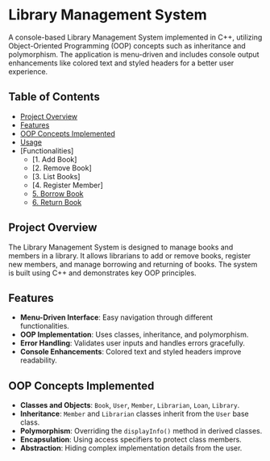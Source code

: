 # Library Management System

A console-based Library Management System implemented in C++, utilizing Object-Oriented Programming (OOP) concepts such as inheritance and polymorphism. The application is menu-driven and includes console output enhancements like colored text and styled headers for a better user experience.

## Table of Contents

- [Project Overview](#project-overview)
- [Features](#features)
- [OOP Concepts Implemented](#oop-concepts-implemented)
- [Usage](#usage)
- [Functionalities]
  - [1. Add Book]
  - [2. Remove Book]
  - [3. List Books]
  - [4. Register Member]
  - [5. Borrow Book](#5-borrow-book)
  - [6. Return Book](#6-return-book)

## Project Overview

The Library Management System is designed to manage books and members in a library. It allows librarians to add or remove books, register new members, and manage borrowing and returning of books. The system is built using C++ and demonstrates key OOP principles.

## Features

- **Menu-Driven Interface**: Easy navigation through different functionalities.
- **OOP Implementation**: Uses classes, inheritance, and polymorphism.
- **Error Handling**: Validates user inputs and handles errors gracefully.
- **Console Enhancements**: Colored text and styled headers improve readability.

## OOP Concepts Implemented

- **Classes and Objects**: `Book`, `User`, `Member`, `Librarian`, `Loan`, `Library`.
- **Inheritance**: `Member` and `Librarian` classes inherit from the `User` base class.
- **Polymorphism**: Overriding the `displayInfo()` method in derived classes.
- **Encapsulation**: Using access specifiers to protect class members.
- **Abstraction**: Hiding complex implementation details from the user.
